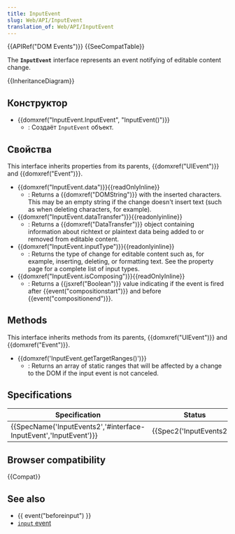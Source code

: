 ```yaml
---
title: InputEvent
slug: Web/API/InputEvent
translation_of: Web/API/InputEvent
---
```


{{APIRef("DOM Events")}} {{SeeCompatTable}}

The **`InputEvent`** interface represents an event notifying of editable content change.

{{InheritanceDiagram}}

## Конструктор

- {{domxref("InputEvent.InputEvent", "InputEvent()")}}
  - : Создаёт `InputEvent` объект.

## Свойства

This interface inherits properties from its parents, {{domxref("UIEvent")}} and {{domxref("Event")}}.

- {{domxref("InputEvent.data")}}{{readOnlyInline}}
  - : Returns a {{domxref("DOMString")}} with the inserted characters. This may be an empty string if the change doesn't insert text (such as when deleting characters, for example).
- {{domxref("InputEvent.dataTransfer")}}{{readonlyinline}}
  - : Returns a {{domxref("DataTransfer")}} object containing information about richtext or plaintext data being added to or removed from editable content.
- {{domxref("InputEvent.inputType")}}{{readonlyinline}}
  - : Returns the type of change for editable content such as, for example, inserting, deleting, or formatting text. See the property page for a complete list of input types.
- {{domxref("InputEvent.isComposing")}}{{readOnlyInline}}
  - : Returns a {{jsxref("Boolean")}} value indicating if the event is fired after {{event("compositionstart")}} and before {{event("compositionend")}}.

## Methods

This interface inherits methods from its parents, {{domxref("UIEvent")}} and {{domxref("Event")}}.

- {{domxref('InputEvent.getTargetRanges()')}}
  - : Returns an array of static ranges that will be affected by a change to the DOM if the input event is not canceled.

## Specifications

| Specification                                                                            | Status                           | Comment             |
| ---------------------------------------------------------------------------------------- | -------------------------------- | ------------------- |
| {{SpecName('InputEvents2','#interface-InputEvent','InputEvent')}} | {{Spec2('InputEvents2')}} | Initial definition. |

## Browser compatibility

{{Compat}}

## See also

- {{ event("beforeinput") }}
- [`input` event](/ru/docs/Web/API/InputEvent/input_event)
